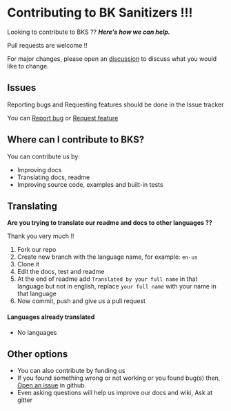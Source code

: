 # Contributing to BK Sanitizers !!!

Looking to contribute to BKS ??
_**Here's how we can help.**_

Pull requests are welcome !!

For major changes, please open an [discussion](https://github.com/PuneetGopinath/Sanitizers/discussions/new) to discuss what you would like to change.

## Issues

Reporting bugs and Requesting features should be done in the Issue tracker

You can <a href="https://github.com/PuneetGopinath/Sanitizers/issues/new?template=bug_report.md">Report bug</a> or <a href="https://github.com/PuneetGopinath/Sanitizers/issues/new?template=feature_request.md">Request feature</a><br>

## Where can I contribute to BKS?

You can contribute us by:

 * Improving docs
 * Translating docs, readme
 * Improving source code, examples and built-in tests

## Translating

**Are you trying to translate our readme and docs to other languages ??**

Thank you very much !!

1. Fork our repo
2. Create new branch with the language name, for example: `en-us`
3. Clone it
4. Edit the docs, test and readme
5. At the end of readme add `Translated by your full name` in that language but not in english, replace `your full name` with your name in that language
6. Now commit, push and give us a pull request

#### Languages already translated

 * No languages

## Other options

 * You can also contribute by funding us
 * If you found something wrong or not working or you found bug(s) then, [Open an issue](https://github.com/PuneetGopinath/Sanitizers/issues/new?template=bug_report.md) in github.
 * Even asking questions will help us improve our docs and wiki, Ask at gitter
